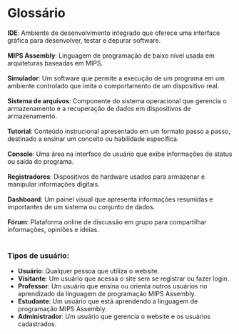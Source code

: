 # Glossário

**IDE**: Ambiente de desenvolvimento integrado que oferece uma interface gráfica para desenvolver, testar e depurar software.  <br><br>
**MIPS Assembly**: Linguagem de programação de baixo nível usada em arquiteturas baseadas em MIPS. <br><br>
**Simulador**: Um software que permite a execução de um programa em um ambiente controlado que imita o comportamento de um dispositivo real.<br><br> 
**Sistema de arquivos**: Componente do sistema operacional que gerencia o armazenamento e a recuperação de dados em dispositivos de armazenamento.<br><br>
**Tutorial**: Conteúdo instrucional apresentado em um formato passo a passo, destinado a ensinar um conceito ou habilidade específica. <br><br>
**Console**: Uma área na interface do usuário que exibe informações de status ou saída do programa.<br><br>
**Registradores**: Dispositivos de hardware usados para armazenar e manipular informações digitais.<br><br>
**Dashboard**: Um painel visual que apresenta informações resumidas e importantes de um sistema ou conjunto de dados. <br><br>
**Fórum**: Plataforma online de discussão em grupo para compartilhar informações, opiniões e ideias.<br> <br>

### Tipos de usuário:
- **Usuário**: Qualquer pessoa que utiliza o website.
- **Visitante**: Um usuário que acessa o site sem se registrar ou fazer login. 
- **Professor**: Um usuário que ensina ou orienta outros usuários no aprendizado da linguagem de programação MIPS Assembly. 
- **Estudante**: Um usuário que está aprendendo a linguagem de programação MIPS Assembly. 
- **Administrador**: Um usuário que gerencia o website e os usuários cadastrados.

